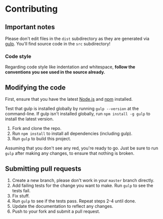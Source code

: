 # Contributing

## Important notes
Please don't edit files in the `dist` subdirectory as they are generated via [gulp](https://github.com/gulpjs/gulp). You'll find source code in the `src` subdirectory!

### Code style
Regarding code style like indentation and whitespace, **follow the conventions you see used in the source already.**

## Modifying the code
First, ensure that you have the latest [Node.js](http://nodejs.org/) and [npm](http://npmjs.org/) installed.

Test that gulp is installed globally by running `gulp --version` at the command-line.  If gulp isn't installed globally, run `npm install -g gulp` to install the latest version.

1. Fork and clone the repo.
1. Run `npm install` to install all dependencies (including gulp).
1. Run `gulp` to build this project.

Assuming that you don't see any red, you're ready to go. Just be sure to run `gulp` after making any changes, to ensure that nothing is broken.

## Submitting pull requests

1. Create a new branch, please don't work in your `master` branch directly.
1. Add failing tests for the change you want to make. Run `gulp` to see the tests fail.
1. Fix stuff.
1. Run `gulp` to see if the tests pass. Repeat steps 2-4 until done.
1. Update the documentation to reflect any changes.
1. Push to your fork and submit a pull request.

